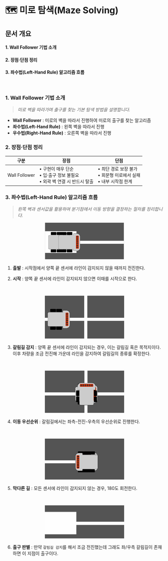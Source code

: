 # 🗺️ 미로 탐색(Maze Solving)

## 문서 개요
#### 1. Wall Follower 기법 소개
#### 2. 장점·단점 정리
#### 3. 좌수법(Left-Hand Rule) 알고리즘 흐름

<br>

### 1. Wall Follower 기법 소개
> *미로 벽을 따라가며 출구를 찾는 기본 탐색 방법을 설명합니다.*

- **Wall Follower** : 미로의 벽을 따라서 진행하여 미로의 출구를 찾는 알고리즘
- **좌수법(Left-Hand Rule)** : 왼쪽 벽을 따라서 진행
- **우수법(Right-Hand Rule)** : 오른쪽 벽을 따라서 진행

### 2. 장점·단점 정리
| 구분 | 장점 | 단점 |
|-|-|-|
| Wall Follower | • 구현이 매우 단순 <br> • 입·출구 정보 불필요 <br> • 외곽 벽 연결 시 반드시 탈출 | • 최단 경로 보장 불가 <br> • 회문형 미로에서 실패 <br> • 내부 시작점 한계 |

### 3. 좌수법(Left-Hand Rule) 알고리즘 흐름
> *왼쪽 벽과 센서값을 활용하여 분기점에서 이동 방향을 결정하는 절차를 정리합니다.*

<p align="center"><img src="../data/5/5_1.png" width=50%></p>

1. **출발** : 시작점에서 양쪽 끝 센서에 라인이 감지되지 않을 때까지 전진한다.

2. **시작** : 양쪽 끝 센서에 라인이 감지되지 않으면 이때를 시작으로 한다.

<br>

<p align="center"><img src="../data/5/5_2.png" width=50%></p>

3. **갈림길 감지** : 양쪽 끝 센서에 라인이 감지되는 경우, 이는 갈림길 혹은 목적지이다. 이후 차량을 조금 전진해 가운데 라인을 감지하여 갈림길의 종류를 확정한다.

<br>

<p align="center"><img src="../data/5/5_3.png" width=50%></p>

4. **이동 우선순위** : 갈림길에서는 좌측-전진-우측의 우선순위로 진행한다.

<br>

<p align="center"><img src="../data/5/5_4.png" width=50%></p>

5. **막다른 길** : 모든 센서에 라인이 감지되지 않는 경우, 180도 회전한다.

<br>

<p align="center"><img src="../data/5/5_5.png" width=50%></p>

6. **출구 판별** : 만약 `갈림길 감지`를 해서 조금 전진했는데 그래도 좌/우측 갈림길이 존재하면 이 지점이 출구이다.
